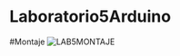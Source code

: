 # Laboratorio5Arduino
#Montaje
![LAB5MONTAJE](https://user-images.githubusercontent.com/69520043/98324410-2fb98e80-1fba-11eb-9357-e9b6fe88b4a4.jpg)
